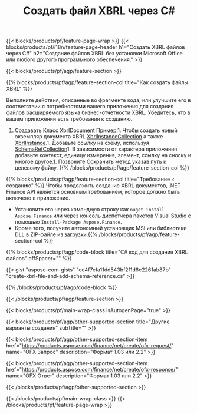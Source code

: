 ﻿---
title: Создать файл XBRL через C#
description: Пример кода для создания файла XBRL. Используйте пример кода API для создания пакетных файлов XBRL в приложениях на основе .NET. 
url: /ru/net/create/xbrl/
family: finance
platformtag: net
feature: create
informat: XBRL
outformat: 
otherformats: 
---
{{< blocks/products/pf/feature-page-wrap >}}
{{< blocks/products/pf/i18n/feature-page-header h1="Создать XBRL файлов через C#" h2="Создание файлов XBRL без установки Microsoft Office или любого другого программного обеспечения." >}}

{{< blocks/products/pf/agp/feature-section >}}

{{% blocks/products/pf/agp/feature-section-col title="Как создать файлы XBRL" %}}

Выполните действия, описанные во фрагменте кода, или улучшите его в соответствии с потребностями вашего приложения для создания файлов расширяемого языка бизнес-отчетности XBRL. Убедитесь, что в вашем приложении есть требования к созданию.

1. Создавать [Класс XbrlDocument](https://apireference.aspose.com/finance/net/aspose.finance.xbrl/xbrldocument) Пример.1. Чтобы создать новый экземпляр документа XBRL [XbrlInstanceCollection](https://apireference.aspose.com/finance/net/aspose.finance.xbrl/xbrlinstancecollection) а также [XbrlInstance](https://apireference.aspose.com/finance/net/aspose.finance.xbrl/xbrlinstance).1. Добавьте ссылку на схему, используя [SchemaRefCollection](https://apireference.aspose.com/finance/net/aspose.finance.xbrl/schemarefcollection)1. В зависимости от характера приложения добавьте контекст, единицу измерения, элемент, ссылку на сноску и многое другое.1. Позвоните [Сохранить метод](https://apireference.aspose.com/finance/net/aspose.finance.xbrl.xbrldocument/save/methods/1) указав путь к целевому файлу.
{{% /blocks/products/pf/agp/feature-section-col %}}

{{% blocks/products/pf/agp/feature-section-col title="Требование к созданию" %}}
Чтобы продолжить создание XBRL документов, .NET Finance API является основным требованием, которое должно быть включено в приложение. 
- Установите его через командную строку как ```nuget install Aspose.Finance``` или через консоль диспетчера пакетов Visual Studio с помощью ```Install-Package Aspose.Finance```.
- Кроме того, получите автономный установщик MSI или библиотеки DLL в ZIP-файле из [загрузки](https://downloads.aspose.com/finance/net).{{% /blocks/products/pf/agp/feature-section-col %}}

{{% blocks/products/pf/agp/code-block title="C# код для создания XBRL файлов" offSpacer="" %}}

{{< gist "aspose-com-gists" "cc4f7cfa11dd543bf2f1d6c2261ab87b" "create-xbrl-file-and-add-schema-reference.cs" >}}

{{% /blocks/products/pf/agp/code-block %}}

{{< /blocks/products/pf/agp/feature-section >}}

{{< blocks/products/pf/main-wrap-class isAutogenPage="true" >}}

{{< blocks/products/pf/agp/other-supported-section title="Другие варианты создания" subTitle="" >}}

{{< blocks/products/pf/agp/other-supported-section-item href="https://products.aspose.com/finance/net/create/ofx-request/" name="OFX Запрос" description="Формат 1.03 или 2.2" >}}

{{< blocks/products/pf/agp/other-supported-section-item href="https://products.aspose.com/finance/net/create/ofx-response/" name="OFX Ответ" description="Формат 1.03 или 2.2" >}}

{{< /blocks/products/pf/agp/other-supported-section >}}

{{< /blocks/products/pf/main-wrap-class >}}
{{< /blocks/products/pf/feature-page-wrap >}}